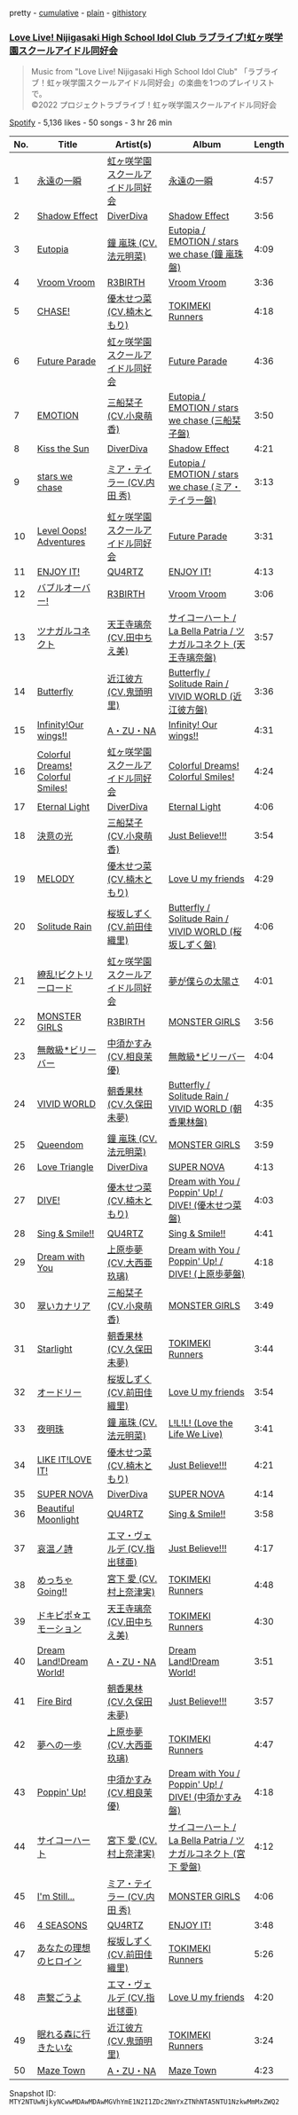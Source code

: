 pretty - [cumulative](/playlists/cumulative/37i9dQZF1DX3Ele4FwgUgz.md) - [plain](/playlists/plain/37i9dQZF1DX3Ele4FwgUgz) - [githistory](https://github.githistory.xyz/mackorone/spotify-playlist-archive/blob/main/playlists/plain/37i9dQZF1DX3Ele4FwgUgz)

### [Love Live! Nijigasaki High School Idol Club ラブライブ!虹ヶ咲学園スクールアイドル同好会](https://open.spotify.com/playlist/37i9dQZF1DX3Ele4FwgUgz)

> Music from "Love Live! Nijigasaki High School Idol Club" 「ラブライブ！虹ヶ咲学園スクールアイドル同好会」の楽曲を1つのプレイリストで。<br/>©2022 プロジェクトラブライブ！虹ヶ咲学園スクールアイドル同好会

[Spotify](https://open.spotify.com/user/spotify) - 5,136 likes - 50 songs - 3 hr 26 min

| No. | Title | Artist(s) | Album | Length |
|---|---|---|---|---|
| 1 | [永遠の一瞬](https://open.spotify.com/track/2ldj8dXCO36HAZlPnzVYqc) | [虹ヶ咲学園スクールアイドル同好会](https://open.spotify.com/artist/6xWuh7ypIYMh9BhqfHtQN1) | [永遠の一瞬](https://open.spotify.com/album/66HtPLuP9HU7LYFSdaWaNJ) | 4:57 |
| 2 | [Shadow Effect](https://open.spotify.com/track/2p8XDR373QnaS1iNrqASfe) | [DiverDiva](https://open.spotify.com/artist/0PyKHNnxTNPQDA4Ow7jRnd) | [Shadow Effect](https://open.spotify.com/album/2YAcYDJt8KOSKbU4JoHBFJ) | 3:56 |
| 3 | [Eutopia](https://open.spotify.com/track/2Y7ojSbAWEH1mls9OBP8RQ) | [鐘 嵐珠 \(CV.法元明菜\)](https://open.spotify.com/artist/1btXM114txUV2HtiylRvoK) | [Eutopia / EMOTION / stars we chase \(鐘 嵐珠盤\)](https://open.spotify.com/album/1tsmsUTGcov0XtiNksxxIi) | 4:09 |
| 4 | [Vroom Vroom](https://open.spotify.com/track/3UXdd27VYUWIBW6cUvTjl9) | [R3BIRTH](https://open.spotify.com/artist/2xg4mnz8QOKejta6NzNCeG) | [Vroom Vroom](https://open.spotify.com/album/4luDm6B6w59F3oJzTbAzfX) | 3:36 |
| 5 | [CHASE!](https://open.spotify.com/track/0pxXNuhsLLq6lfj1ZegUCK) | [優木せつ菜 \(CV.楠木ともり\)](https://open.spotify.com/artist/4CS5ASqHbFf9YKjlkkd2cN) | [TOKIMEKI Runners](https://open.spotify.com/album/5LUYddVFCB1iKO3c6qEnEQ) | 4:18 |
| 6 | [Future Parade](https://open.spotify.com/track/5AlLFpe5yog2BzEhMQhRwF) | [虹ヶ咲学園スクールアイドル同好会](https://open.spotify.com/artist/6xWuh7ypIYMh9BhqfHtQN1) | [Future Parade](https://open.spotify.com/album/0fsS12IJNLCSxKhrE5920k) | 4:36 |
| 7 | [EMOTION](https://open.spotify.com/track/5hi5zEqlG3kXMDVH84i7N7) | [三船栞子 \(CV.小泉萌香\)](https://open.spotify.com/artist/2wFPTxM1Xl1f5vUk1jPY3d) | [Eutopia / EMOTION / stars we chase \(三船栞子盤\)](https://open.spotify.com/album/0LiQMHhv95LfzN5RkdkP5T) | 3:50 |
| 8 | [Kiss the Sun](https://open.spotify.com/track/5tCIFJpunFfqaO0ePThVAB) | [DiverDiva](https://open.spotify.com/artist/0PyKHNnxTNPQDA4Ow7jRnd) | [Shadow Effect](https://open.spotify.com/album/2YAcYDJt8KOSKbU4JoHBFJ) | 4:21 |
| 9 | [stars we chase](https://open.spotify.com/track/4VLmRpAuJGyTYSf1kN6xBT) | [ミア・テイラー \(CV.内田 秀\)](https://open.spotify.com/artist/54hnRUYsDChS7pkIRHiz5P) | [Eutopia / EMOTION / stars we chase \(ミア・テイラー盤\)](https://open.spotify.com/album/3sNQAhFiFAUFCFGwGf7mtg) | 3:13 |
| 10 | [Level Oops! Adventures](https://open.spotify.com/track/45pWZHYd1Po8HxKr26btxR) | [虹ヶ咲学園スクールアイドル同好会](https://open.spotify.com/artist/6xWuh7ypIYMh9BhqfHtQN1) | [Future Parade](https://open.spotify.com/album/0fsS12IJNLCSxKhrE5920k) | 3:31 |
| 11 | [ENJOY IT!](https://open.spotify.com/track/0tgisyzU6IT2FRLtoTJuM7) | [QU4RTZ](https://open.spotify.com/artist/2glYsWdZ2iBS2IhjopVcBK) | [ENJOY IT!](https://open.spotify.com/album/2iVFzFSdX4eEyOVVvXI7SN) | 4:13 |
| 12 | [バブルオーバー!](https://open.spotify.com/track/6OUbiO6I3jYhfFzoBr27hd) | [R3BIRTH](https://open.spotify.com/artist/2xg4mnz8QOKejta6NzNCeG) | [Vroom Vroom](https://open.spotify.com/album/4luDm6B6w59F3oJzTbAzfX) | 3:06 |
| 13 | [ツナガルコネクト](https://open.spotify.com/track/5STRLlJ8d8O8cImBgyxvNv) | [天王寺璃奈 \(CV.田中ちえ美\)](https://open.spotify.com/artist/1bNt2NaGReLx58RaBpKuk3) | [サイコーハート / La Bella Patria / ツナガルコネクト \(天王寺璃奈盤\)](https://open.spotify.com/album/7KjQ0RvxpgVELdpiIOkCSv) | 3:57 |
| 14 | [Butterfly](https://open.spotify.com/track/0CmpgRM57Uq8KOQAzKOxrq) | [近江彼方 \(CV.鬼頭明里\)](https://open.spotify.com/artist/2SX8w3DHQPTBtQPMnFw0QI) | [Butterfly / Solitude Rain / VIVID WORLD \(近江彼方盤\)](https://open.spotify.com/album/5FT50eiC2wHEFWfTU1DxYR) | 3:36 |
| 15 | [Infinity!Our wings!!](https://open.spotify.com/track/0Ozd2HHjz6HZEbmttB6bMO) | [A・ZU・NA](https://open.spotify.com/artist/6J6RrsIzXnWKqcFu7ri9Pd) | [Infinity! Our wings!!](https://open.spotify.com/album/2QVpsejvYq0As5FLW3BFoo) | 4:31 |
| 16 | [Colorful Dreams! Colorful Smiles!](https://open.spotify.com/track/6Z5h7cmLThLY6AlRPGR1kq) | [虹ヶ咲学園スクールアイドル同好会](https://open.spotify.com/artist/6xWuh7ypIYMh9BhqfHtQN1) | [Colorful Dreams! Colorful Smiles!](https://open.spotify.com/album/6lBta1zPCDQhOb09DfhCcO) | 4:24 |
| 17 | [Eternal Light](https://open.spotify.com/track/3uG7brmuuZ3wvajMrOf6L2) | [DiverDiva](https://open.spotify.com/artist/0PyKHNnxTNPQDA4Ow7jRnd) | [Eternal Light](https://open.spotify.com/album/5zkPtKjefIE5nBluB7N9vm) | 4:06 |
| 18 | [決意の光](https://open.spotify.com/track/5bKOT6xcTF9SLJw4sKgb2s) | [三船栞子 \(CV.小泉萌香\)](https://open.spotify.com/artist/2wFPTxM1Xl1f5vUk1jPY3d) | [Just Believe!!!](https://open.spotify.com/album/4wDhOAcAnkalrBo1c2IdVA) | 3:54 |
| 19 | [MELODY](https://open.spotify.com/track/6DmIItjA98dekA0MvIeiHC) | [優木せつ菜 \(CV.楠木ともり\)](https://open.spotify.com/artist/4CS5ASqHbFf9YKjlkkd2cN) | [Love U my friends](https://open.spotify.com/album/06aZEWbIl2nbKwukK6iMxV) | 4:29 |
| 20 | [Solitude Rain](https://open.spotify.com/track/7pTGAjgAD6mojP2oRwiXX5) | [桜坂しずく \(CV.前田佳織里\)](https://open.spotify.com/artist/6csqZOVRUvmw9RnBjb0daq) | [Butterfly / Solitude Rain / VIVID WORLD \(桜坂しずく盤\)](https://open.spotify.com/album/6HizYtJPlqdsGd9AaVep4T) | 4:06 |
| 21 | [繚乱!ビクトリーロード](https://open.spotify.com/track/2WdwcYfaJ73rGKWg4Jyr1j) | [虹ヶ咲学園スクールアイドル同好会](https://open.spotify.com/artist/6xWuh7ypIYMh9BhqfHtQN1) | [夢が僕らの太陽さ](https://open.spotify.com/album/5Bw9Vtcymu9iUzf6y0iH6T) | 4:01 |
| 22 | [MONSTER GIRLS](https://open.spotify.com/track/6ZGnmaySGGk2pcprMoBX73) | [R3BIRTH](https://open.spotify.com/artist/2xg4mnz8QOKejta6NzNCeG) | [MONSTER GIRLS](https://open.spotify.com/album/0oMa84sBIJyioafjIAvEar) | 3:56 |
| 23 | [無敵級\*ビリーバー](https://open.spotify.com/track/4fwvtGCkTjHfgFvati4kJu) | [中須かすみ \(CV.相良茉優\)](https://open.spotify.com/artist/690QfHJEGFsAryHLPVvzqA) | [無敵級\*ビリーバー](https://open.spotify.com/album/4hYX05KykZ4kLoVJXJKMHn) | 4:04 |
| 24 | [VIVID WORLD](https://open.spotify.com/track/2nsE6Ebr959B30OaevvMJI) | [朝香果林 \(CV.久保田未夢\)](https://open.spotify.com/artist/6mGi9UIrYgzUrcrgBGQFku) | [Butterfly / Solitude Rain / VIVID WORLD \(朝香果林盤\)](https://open.spotify.com/album/1BnZQYgRgHc7FbMArnUCAm) | 4:35 |
| 25 | [Queendom](https://open.spotify.com/track/1ydn7r96t51VLtpZ5T8CeI) | [鐘 嵐珠 \(CV.法元明菜\)](https://open.spotify.com/artist/1btXM114txUV2HtiylRvoK) | [MONSTER GIRLS](https://open.spotify.com/album/0oMa84sBIJyioafjIAvEar) | 3:59 |
| 26 | [Love Triangle](https://open.spotify.com/track/5xzlhflKSdWND9ebn7rBDw) | [DiverDiva](https://open.spotify.com/artist/0PyKHNnxTNPQDA4Ow7jRnd) | [SUPER NOVA](https://open.spotify.com/album/58rcP5kDJA3ygA3K1B6gMH) | 4:13 |
| 27 | [DIVE!](https://open.spotify.com/track/1U1MCOvXcpTguCzyXyBE90) | [優木せつ菜 \(CV.楠木ともり\)](https://open.spotify.com/artist/4CS5ASqHbFf9YKjlkkd2cN) | [Dream with You / Poppin' Up! / DIVE! \(優木せつ菜盤\)](https://open.spotify.com/album/2B6zWwAKJXh0RMSne3pQvZ) | 4:03 |
| 28 | [Sing & Smile!!](https://open.spotify.com/track/305C9BYvdU0bLNfMI3bhPw) | [QU4RTZ](https://open.spotify.com/artist/2glYsWdZ2iBS2IhjopVcBK) | [Sing & Smile!!](https://open.spotify.com/album/21Q8yMfBtYhvX4bve6h8AW) | 4:41 |
| 29 | [Dream with You](https://open.spotify.com/track/2pOgQuNCRUmDvAKjqwmGR9) | [上原歩夢 \(CV.大西亜玖璃\)](https://open.spotify.com/artist/7it8CXxJEe5Rn1fSl34ugQ) | [Dream with You / Poppin' Up! / DIVE! \(上原歩夢盤\)](https://open.spotify.com/album/5azLupKAc7jhnLpGV6n2O1) | 4:18 |
| 30 | [翠いカナリア](https://open.spotify.com/track/3LDPZE2mrrsvHGJOTwm2i3) | [三船栞子 \(CV.小泉萌香\)](https://open.spotify.com/artist/2wFPTxM1Xl1f5vUk1jPY3d) | [MONSTER GIRLS](https://open.spotify.com/album/0oMa84sBIJyioafjIAvEar) | 3:49 |
| 31 | [Starlight](https://open.spotify.com/track/2H8qziW7IGOPO3yXAhk9o4) | [朝香果林 \(CV.久保田未夢\)](https://open.spotify.com/artist/6mGi9UIrYgzUrcrgBGQFku) | [TOKIMEKI Runners](https://open.spotify.com/album/5LUYddVFCB1iKO3c6qEnEQ) | 3:44 |
| 32 | [オードリー](https://open.spotify.com/track/68yOpLc4Y0FxzZoxkTqioh) | [桜坂しずく \(CV.前田佳織里\)](https://open.spotify.com/artist/6csqZOVRUvmw9RnBjb0daq) | [Love U my friends](https://open.spotify.com/album/06aZEWbIl2nbKwukK6iMxV) | 3:54 |
| 33 | [夜明珠](https://open.spotify.com/track/7oSb75m9a29yoyHTzgMmu8) | [鐘 嵐珠 \(CV.法元明菜\)](https://open.spotify.com/artist/1btXM114txUV2HtiylRvoK) | [L!L!L! \(Love the Life We Live\)](https://open.spotify.com/album/2tRZdkV51396Uh03hrSOX9) | 3:41 |
| 34 | [LIKE IT!LOVE IT!](https://open.spotify.com/track/4PeeXkEdUeIucB7kbcp2u9) | [優木せつ菜 \(CV.楠木ともり\)](https://open.spotify.com/artist/4CS5ASqHbFf9YKjlkkd2cN) | [Just Believe!!!](https://open.spotify.com/album/4wDhOAcAnkalrBo1c2IdVA) | 4:21 |
| 35 | [SUPER NOVA](https://open.spotify.com/track/4AN5xcopsmXq2JSF1SNHEz) | [DiverDiva](https://open.spotify.com/artist/0PyKHNnxTNPQDA4Ow7jRnd) | [SUPER NOVA](https://open.spotify.com/album/58rcP5kDJA3ygA3K1B6gMH) | 4:14 |
| 36 | [Beautiful Moonlight](https://open.spotify.com/track/7Ld5pHKOgTWFAwmAx525Lv) | [QU4RTZ](https://open.spotify.com/artist/2glYsWdZ2iBS2IhjopVcBK) | [Sing & Smile!!](https://open.spotify.com/album/21Q8yMfBtYhvX4bve6h8AW) | 3:58 |
| 37 | [哀温ノ詩](https://open.spotify.com/track/3Qms7SJJWR6vjxsrAJb6n6) | [エマ・ヴェルデ \(CV.指出毬亜\)](https://open.spotify.com/artist/23JZudIPdcNEhcV5DfDq5M) | [Just Believe!!!](https://open.spotify.com/album/4wDhOAcAnkalrBo1c2IdVA) | 4:17 |
| 38 | [めっちゃGoing!!](https://open.spotify.com/track/1zejfjJaa1blkQzijxLBeN) | [宮下 愛 \(CV.村上奈津実\)](https://open.spotify.com/artist/19W707ZUq5jEr0NBWCaS01) | [TOKIMEKI Runners](https://open.spotify.com/album/5LUYddVFCB1iKO3c6qEnEQ) | 4:48 |
| 39 | [ドキピポ☆エモーション](https://open.spotify.com/track/2ZJEnx3d1exXxVpxbD0DaJ) | [天王寺璃奈 \(CV.田中ちえ美\)](https://open.spotify.com/artist/1bNt2NaGReLx58RaBpKuk3) | [TOKIMEKI Runners](https://open.spotify.com/album/5LUYddVFCB1iKO3c6qEnEQ) | 4:30 |
| 40 | [Dream Land!Dream World!](https://open.spotify.com/track/7qpVKG6LJb1OORejlgkN9b) | [A・ZU・NA](https://open.spotify.com/artist/6J6RrsIzXnWKqcFu7ri9Pd) | [Dream Land!Dream World!](https://open.spotify.com/album/6OqZjoN8TM3WSbwHRfRZfN) | 3:51 |
| 41 | [Fire Bird](https://open.spotify.com/track/54SdBdxoc2lbBh1bmPgf9o) | [朝香果林 \(CV.久保田未夢\)](https://open.spotify.com/artist/6mGi9UIrYgzUrcrgBGQFku) | [Just Believe!!!](https://open.spotify.com/album/4wDhOAcAnkalrBo1c2IdVA) | 3:57 |
| 42 | [夢への一歩](https://open.spotify.com/track/3dg76XVsizSIGdyUG6XXvt) | [上原歩夢 \(CV.大西亜玖璃\)](https://open.spotify.com/artist/7it8CXxJEe5Rn1fSl34ugQ) | [TOKIMEKI Runners](https://open.spotify.com/album/5LUYddVFCB1iKO3c6qEnEQ) | 4:47 |
| 43 | [Poppin' Up!](https://open.spotify.com/track/0paCkEf09T6bhSrr5ZkIEe) | [中須かすみ \(CV.相良茉優\)](https://open.spotify.com/artist/690QfHJEGFsAryHLPVvzqA) | [Dream with You / Poppin' Up! / DIVE! \(中須かすみ盤\)](https://open.spotify.com/album/3lChyBrPhbKYt1uEL0o0ar) | 4:18 |
| 44 | [サイコーハート](https://open.spotify.com/track/7fR786eNI8rp2sKxQM5jK0) | [宮下 愛 \(CV.村上奈津実\)](https://open.spotify.com/artist/19W707ZUq5jEr0NBWCaS01) | [サイコーハート / La Bella Patria / ツナガルコネクト \(宮下 愛盤\)](https://open.spotify.com/album/1qvo8Ajhwj2DRa3slc7rkn) | 4:12 |
| 45 | [I'm Still...](https://open.spotify.com/track/6hoWEK3oAZGV66U5z1UVbP) | [ミア・テイラー \(CV.内田 秀\)](https://open.spotify.com/artist/54hnRUYsDChS7pkIRHiz5P) | [MONSTER GIRLS](https://open.spotify.com/album/0oMa84sBIJyioafjIAvEar) | 4:06 |
| 46 | [4 SEASONS](https://open.spotify.com/track/4Z88klEwx4G1tvA079l6cL) | [QU4RTZ](https://open.spotify.com/artist/2glYsWdZ2iBS2IhjopVcBK) | [ENJOY IT!](https://open.spotify.com/album/2iVFzFSdX4eEyOVVvXI7SN) | 3:48 |
| 47 | [あなたの理想のヒロイン](https://open.spotify.com/track/2RbkLmTbz2dGlLkzgDAUlu) | [桜坂しずく \(CV.前田佳織里\)](https://open.spotify.com/artist/6csqZOVRUvmw9RnBjb0daq) | [TOKIMEKI Runners](https://open.spotify.com/album/5LUYddVFCB1iKO3c6qEnEQ) | 5:26 |
| 48 | [声繋ごうよ](https://open.spotify.com/track/2wu07j9FHCuZ99fRfbjnK7) | [エマ・ヴェルデ \(CV.指出毬亜\)](https://open.spotify.com/artist/23JZudIPdcNEhcV5DfDq5M) | [Love U my friends](https://open.spotify.com/album/06aZEWbIl2nbKwukK6iMxV) | 4:20 |
| 49 | [眠れる森に行きたいな](https://open.spotify.com/track/24CUT6eQMpK66kZexYJdhh) | [近江彼方 \(CV.鬼頭明里\)](https://open.spotify.com/artist/2SX8w3DHQPTBtQPMnFw0QI) | [TOKIMEKI Runners](https://open.spotify.com/album/5LUYddVFCB1iKO3c6qEnEQ) | 3:24 |
| 50 | [Maze Town](https://open.spotify.com/track/1aLfZSKp44prkEYIGpWM63) | [A・ZU・NA](https://open.spotify.com/artist/6J6RrsIzXnWKqcFu7ri9Pd) | [Maze Town](https://open.spotify.com/album/1xhku0K709SOBcrqqz3LmB) | 4:23 |

Snapshot ID: `MTY2NTUwNjkyNCwwMDAwMDAwMGVhYmE1N2I1ZDc2NmYxZTNhNTA5NTU1NzkwMmMxZWQ2`
